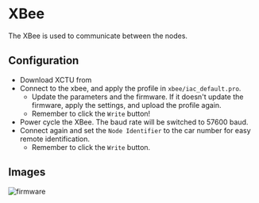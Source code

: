 # XBee

The XBee is used to communicate between the nodes.

## Configuration
- Download XCTU from
- Connect to the xbee, and apply the profile in `xbee/iac_default.pro`.
  - Update the parameters and the firmware.  If it doesn't update the firmware, apply the settings, and upload the profile again. 
  - Remember to click the `Write` button!
- Power cycle the XBee.  The baud rate will be switched to 57600 baud.
- Connect again and set the `Node Identifier` to the car number for easy remote identification.
  - Remember to click the `Write` button.

## Images
![firmware](images/firmware.png)
